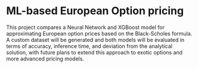 # ML-based European Option pricing
This project compares a Neural Network and XGBoost model for approximating European option prices based on the Black-Scholes formula. A custom dataset will be generated and both models will be evaluated in terms of accuracy, inference time, and deviation from the analytical solution, with future plans to extend this approach to exotic options and more advanced pricing models.
